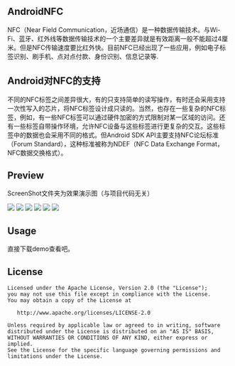 ## AndroidNFC

NFC（Near Field Communication，近场通信）是一种数据传输技术。与Wi-Fi、蓝牙、红外线等数据传输技术的一个主要差异就是有效距离一般不能超过4厘米。但是NFC传输速度要比红外快。目前NFC已经出现了一些应用，例如电子标签识别、刷手机、点对点付款、身份识别、信息记录等.

## Android对NFC的支持

不同的NFC标签之间差异很大，有的只支持简单的读写操作，有时还会采用支持一次性写入的芯片，将NFC标签设计成只读的。当然，也存在一些复杂的NFC标签，例如，有一些NFC标签可以通过硬件加密的方式限制对某一区域的访问。还有一些标签自带操作环境，允许NFC设备与这些标签进行更复杂的交互。这些标签中的数据也会采用不同的格式。但Android SDK API主要支持NFC论坛标准（Forum Standard），这种标准被称为NDEF（NFC Data Exchange Format，NFC数据交换格式）。

## Preview

ScreenShot文件夹为效果演示图（与项目代码无关）

![](https://raw.githubusercontent.com/smartbetter/AndroidNFC/master/ScreenShot/screenshot1.png)
![](https://raw.githubusercontent.com/smartbetter/AndroidNFC/master/ScreenShot/screenshot2.png)
![](https://raw.githubusercontent.com/smartbetter/AndroidNFC/master/ScreenShot/screenshot3.png)
![](https://raw.githubusercontent.com/smartbetter/AndroidNFC/master/ScreenShot/screenshot4.png)
![](https://raw.githubusercontent.com/smartbetter/AndroidNFC/master/ScreenShot/screenshot5.png)
![](https://raw.githubusercontent.com/smartbetter/AndroidNFC/master/ScreenShot/screenshot6.png)

## Usage

直接下载demo查看吧。

## License

    Licensed under the Apache License, Version 2.0 (the "License");
    you may not use this file except in compliance with the License.
    You may obtain a copy of the License at

       http://www.apache.org/licenses/LICENSE-2.0

    Unless required by applicable law or agreed to in writing, software
    distributed under the License is distributed on an "AS IS" BASIS,
    WITHOUT WARRANTIES OR CONDITIONS OF ANY KIND, either express or implied.
    See the License for the specific language governing permissions and
    limitations under the License.
